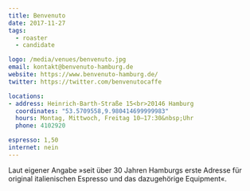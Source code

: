 ```yaml
---
title: Benvenuto
date: 2017-11-27
tags:
  - roaster
  - candidate

logo: /media/venues/benvenuto.jpg
email: kontakt@benvenuto-hamburg.de
website: https://www.benvenuto-hamburg.de/
twitter: https://twitter.com/benvenutocaffe

locations:
- address: Heinrich-Barth-Straße 15<br>20146 Hamburg
  coordinates: "53.5709558,9.980414699999983"
  hours: Montag, Mittwoch, Freitag 10–17:30&nbsp;Uhr
  phone: 4102920

espresso: 1,50
internet: nein
---
```


Laut eigener Angabe »seit über 30 Jahren Hamburgs erste Adresse für original italienischen Espresso und das dazugehörige Equipment«.